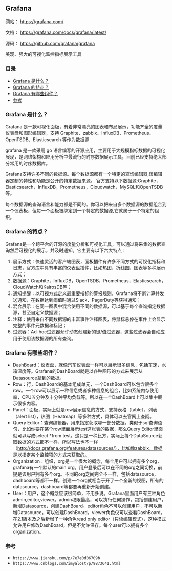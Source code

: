 ## Grafana

网站： https://grafana.com/

文档： https://grafana.com/docs/grafana/latest/

源码： https://github.com/grafana/grafana

美观、强大的可视化监控指标展示工具

### 目录
* [Grafana 是什么？](#Grafana-是什么？)
* [Grafana 的特点？](#Grafana-的特点？)
* [Grafana 有哪些组件？](#Grafana-有哪些组件？)
* [参考](#参考)

### Grafana 是什么？
Grafana 是一款可视化面板，有着非常漂亮的图表和布局展示，功能齐全的度量仪表盘和图形编辑器，支持 Graphite、zabbix、InfluxDB、Prometheus、OpenTSDB、Elasticsearch 等作为数据源

grafana 是一款采用 go 语言编写的开源应用，主要用于大规模指标数据的可视化展现，是网络架构和应用分析中最流行的时序数据展示工具，目前已经支持绝大部分常用的时序数据库。

Grafana支持许多不同的数据源。每个数据源都有一个特定的查询编辑器,该编辑器定制的特性和功能是公开的特定数据来源。 官方支持以下数据源:Graphite，Elasticsearch，InfluxDB，Prometheus，Cloudwatch，MySQL和OpenTSDB等。

每个数据源的查询语言和能力都是不同的。你可以把来自多个数据源的数据组合到一个仪表板，但每一个面板被绑定到一个特定的数据源,它就属于一个特定的组织。

### Grafana 的特点？
Grafana是一个跨平台的开源的度量分析和可视化工具，可以通过将采集的数据查询然后可视化的展示，并及时通知。它主要有以下六大特点：
1. 展示方式：快速灵活的客户端图表，面板插件有许多不同方式的可视化指标和日志，官方库中具有丰富的仪表盘插件，比如热图、折线图、图表等多种展示方式；
2. 数据源：Graphite，InfluxDB，OpenTSDB，Prometheus，Elasticsearch，CloudWatch和KairosDB等；
3. 通知提醒：以可视方式定义最重要指标的警报规则，Grafana将不断计算并发送通知，在数据达到阈值时通过Slack、PagerDuty等获得通知；
4. 混合展示：在同一图表中混合使用不同的数据源，可以基于每个查询指定数据源，甚至自定义数据源；
5. 注释：使用来自不同数据源的丰富事件注释图表，将鼠标悬停在事件上会显示完整的事件元数据和标记；
6. 过滤器：Ad-hoc过滤器允许动态创建新的键/值过滤器，这些过滤器会自动应用于使用该数据源的所有查询。

### Grafana 有哪些组件？
* DashBoard：仪表盘，就像汽车仪表盘一样可以展示很多信息，包括车速，水箱温度等。Grafana的DashBoard就是以各种图形的方式来展示从Datasource拿到的数据。
* Row：行，DashBoard的基本组成单元，一个DashBoard可以包含很多个row。一个row可以展示一种信息或者多种信息的组合，比如系统内存使用率，CPU五分钟及十分钟平均负载等。所以在一个DashBoard上可以集中展示很多内容。
* Panel：面板，实际上就是row展示信息的方式，支持表格（table），列表（alert list），热图（Heatmap）等多种方式，具体可以去官网上查阅。
* Query Editor：查询编辑器，用来指定获取哪一部分数据。类似于sql查询语句，比如你要在某个row里面展示test这张表的数据，那么Query Editor里面就可以写成select *from test。这只是一种比方，实际上每个DataSource获取数据的方式都不一样，所以写法也不一样（http://docs.grafana.org/features/datasources/），比如像zabbix，数据是以指定某个监控项的方式来获取的。
* Organization：组织，org是一个很大的概念，每个用户可以拥有多个org，grafana有一个默认的main org。用户登录后可以在不同的org之间切换，前提是该用户拥有多个org。不同的org之间完全不一样，包括datasource，dashboard等都不一样。创建一个org就相当于开了一个全新的视图，所有的datasource，dashboard等都要再重新开始创建。
* User：用户，这个概念应该很简单，不用多说。Grafana里面用户有三种角色admin,editor,viewer。admin权限最高，可以执行任何操作，包括创建用户，新增Datasource，创建DashBoard。editor角色不可以创建用户，不可以新增Datasource，可以创建DashBoard。viewer角色仅可以查看DashBoard。在2.1版本及之后新增了一种角色read only editor（只读编辑模式），这种模式允许用户修改DashBoard，但是不允许保存。每个user可以拥有多个organization。

### 参考
* `https://www.jianshu.com/p/7e7e0d06709b`
* `https://www.cnblogs.com/imyalost/p/9873641.html`